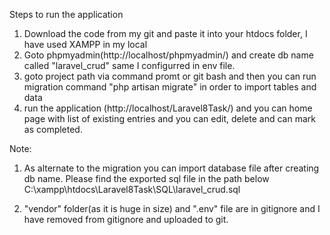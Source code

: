 Steps to run the application

1. Download the code from my git and paste it into your htdocs folder, I have used XAMPP in my local
2. Goto phpmyadmin(http://localhost/phpmyadmin/) and create db name called "laravel_crud" same I configurred in env file.
3. goto project path via command promt or git bash and then you can run migration command "php artisan migrate" in order  to import tables and data
4. run the application (http://localhost/Laravel8Task/) and you can home page with list of existing entries and you can edit, delete and can mark as completed.


Note:
1. As alternate to the migration you can import database file after creating db name. Please find the exported sql file in the path below
C:\xampp\htdocs\Laravel8Task\SQL\laravel_crud.sql

2. "vendor" folder(as it is huge in size) and ".env" file are in gitignore and I have removed from  gitignore and uploaded to git.